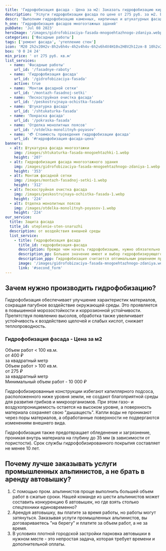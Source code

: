 ```yaml
---
title: 'Гидрофобизация фасада - Цена за м2: Заказать гидрофобизацию кирпичного, штукатурного, каменного фасада в Ульяновске'
description: 'Услуги гидрофобизации фасада по цене от 275 руб. за м2. Выполним гидрофобизацию каменных, кирпичных и штукатурных фасадов любой сложности в Ульяновске. Звоните!'
descr: 'Выполним гидрофобизацию каменных, кирпичных и штукатурных фасадов любой сложности в Ульяновске'
h_one: 'Гидрофобизация фасадов многоэтажных зданий'
pubDate: 'Jul 08 2023'
heroImage: '/images/gidrofobizaciya-fasada-mnogoehtazhnogo-zdaniya.webp'
categories: ['Фасадные работы']
tags: ['ремонт фасада', 'утепление стен']
icon: 'M20 2h2v20H2v-8h2v6h4v-4h2v4h4v-6h2v6h4V4H10v2H8V2h12zm-8 10h2v2h-2v-2zm-2-2h2v2h-2v-2zm-2 0V8h2v2H8zm-2 2v-2h2v2H6zm0 0H4v2h2v-2zm10-6h2v2h-2V6zm-2 0h-2v2h2V6zm2 4h2v2h-2v-2z'
box: '0 0 24 24'
min_price: ' от 275 руб. кв.м'
list_services:
  - name: 'Фасадные работы'
    url_id: '/fasadnye-raboty'
  - name: 'Гидрофобизация фасада'
    url_id: '/gidrofobizaciya-fasada'
    active: true
  - name: 'Монтаж фасадной сетки'
    url_id: '/montazh-fasadnoj-setki'
  - name: 'Пескоструйная очистка фасада'
    url_id: '/peskostrujnaya-ochistka-fasada'
  - name: 'Штукатурка фасада'
    url_id: '/shtukaturka-fasada'
  - name: 'Покраска фасада'
    url_id: '/pokraska-fasada'
  - name: 'Отделка монолитных поясов'
    url_id: '/otdelka-monolitnyh-poyasov'
  - name: '💳 Стоимость проведения гидрофобизации фасада'
    url_id: '#гидрофобизация-фасада-цена'
banners:
  - alt: Штукатурка фасада многоэтажки
    img: /images/shtukaturka-fasada-mnogoehtazhki-1.webp
    height: '207'
  - alt: Гидрофобизация фасада многоэтажного здания
    img: /images/gidrofobizaciya-fasada-mnogoehtazhnogo-zdaniya-1.webp
    height: '353'
  - alt: Монтаж фасадной сетки
    img: /images/montazh-fasadnoj-setki-1.webp
    height: '312'
  - alt: Пескоструйная очистка фасада
    img: /images/peskostrujnaya-ochistka-fasada-1.webp
    height: '224'
  - alt: Отделка монолитных поясов
    img: /images/otdelka-monolitnyh-poyasov-1.webp
    height: '224'
our_service:
  title: Защита фасада
  title_id: uteplenie-sten-snaruzhi
  description: от воздействия внешней среды
  list_service:
    - title: Гидрофобизация фасада
      title_id: гидрофобизация-фасада
      description: Прежде чем начать гидрофобизацию, нужно обязательно оценить, в каком состоянии находится поверхность и подготовить её к дальнейшей работе. Трещины, шероховатости, сколы и иные подобные дефекты значительно снижают эффективность защитного слоя. Поэтому подготовка поверхности в данном случае - очень важный подготовительный этап.
      description_pp: Большое значение имеет и выбор гидрофобизирующего материала. Он подбирается с учетом вида и функционального назначения поверхности, особенностей эксплуатации. Поверхности из бетона покрываются полимерными материалами, деревянные - маслами и лаками, предназначенными для этих целей.
      description_ppp: Гидрофобизация считается оптимальным решением при защите поверхностей от влаги, при борьбе с коррозийными процессами и хорошим способом повышения эксплуатационного периода защищаемого материала. Но стоит учитывать, что к её проведению нужно подходить с учётом факторов, оказывающих влияние на эффективную и долгосрочную защиту.
      image: '/images/gidrofobizaciya-fasada-mnogoehtazhnogo-zdaniya.webp'
      link: '#second_form'
---
```


## Зачем нужно производить гидрофобизацию?

Гидрофобизация обеспечивает улучшение характеристик материалов, сокращая пагубное воздействие окружающей среды. Это проявляется в повышенной морозостойкости и коррозионной устойчивости. Препятствуя появлению высолов, обработка также увеличивает устойчивость к воздействию щелочей и слабых кислот, снижает теплопроводность.

<div id="гидрофобизация-фасада-цена" class="gradientBg mx-auto my-4 max-w-full rounded-xl p-14 text-center shadow-lg"><h3 class="flex justify-center px-4 pt-6 font-bold lg:text-xl"><div class="text-white">Гидрофобизация фасада - Цена за м2</div></h3><div class="flex flex-wrap justify-center gap-4 py-4"><div class="flex max-w-[350px] flex-col gap-2 rounded-xl bg-gray-200 bg-opacity-30 p-6 text-white shadow-md backdrop-blur-lg backdrop-filter"><div class="text-sm font-semibold">Объем работ &lt; 100 кв.м.</div><div class="text-3xl font-semibold tracking-tight">от 400 ₽</div><div class="font-normal">за квадратный метр</div></div><div class="flex max-w-[500px] flex-col gap-2 rounded-xl bg-gray-200 bg-opacity-30 p-6 text-white shadow-md backdrop-blur-lg backdrop-filter"><div class="text-sm font-semibold">Объем работ &gt; 100 кв.м.</div><div class="text-3xl font-semibold tracking-tight">от 275 ₽</div><div class="font-normal">за квадратный метр</div></div></div><div class="flex justify-center pb-6">Минимальный объем работ - 10 000 ₽</div></div>

Гидрофобизированные конструкции избегают капиллярного подсоса, расположенного ниже уровня земли, не создают благоприятной среды для развития грибков и микроорганизмов. При этом газо- и воздухопроницаемость остается на высоком уровне, а поверхность материала сохраняет свою "дышащесть". Капли воды не проникают через поры материалов, а обработанные поверхности не подвергаются изменениям внешнего вида.

Гидрофобизация также предотвращает обледенение и загрязнение, проникая внутрь материала на глубину до 35 мм (в зависимости от пористости). Срок службы гидрофобизированного покрытия составляет не менее 10 лет.

## Почему лучше заказывать услуги промышленных альпинистов, а не брать в аренду автовышку?

1. С помощью пром. альпинистов проще выполнить большей объем работ в сжатые сроки. Нашей команде из шести альпинистов может составить конкуренцию 6 автовышек, но где взять столько спецтехники единовременно?
2. Арендуя автовышку, вы платите за время работы, но работы могут затянуться. Заказывая услуги промышленных альпинистов, вы договариваетесь "на берегу" и платите за объем работ, а не за время.
3. В условиях плотной городской застройки парковка автовышки в нужном месте - это непростая задача, которая требует времени и дополнительной оплаты.
